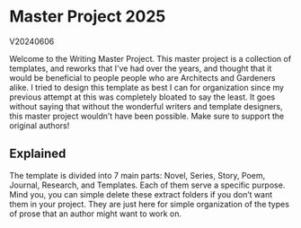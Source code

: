 # Master Project 2025
V20240606

Welcome to the Writing Master Project. This master project is a collection of templates, and reworks that I’ve had over the years, and thought that it would be beneficial to people people who are Architects and Gardeners alike. I tried to design this template as best I can for organization since my previous attempt at this was completely bloated to say the least.
It goes without saying that without the wonderful writers and template designers, this master project wouldn’t have been possible. Make sure to support the original authors!

## Explained
The template is divided into 7 main parts: Novel, Series, Story, Poem, Journal, Research, and Templates. Each of them serve a specific purpose. Mind you, you can simple delete these extract folders if you don’t want them in your project. They are just here for simple organization of the types of prose that an author might want to work on.
